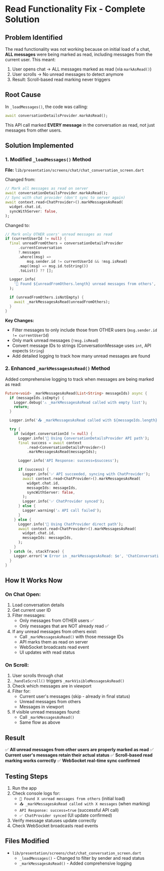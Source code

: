 # Read Functionality Fix - Complete Solution

## Problem Identified
The read functionality was not working because on initial load of a chat, **ALL messages** were being marked as read, including messages from the current user. This meant:
1. User opens chat → ALL messages marked as read (via `markAsRead()`)
2. User scrolls → No unread messages to detect anymore
3. Result: Scroll-based read marking never triggers

## Root Cause
In `_loadMessages()`, the code was calling:
```dart
await conversationDetailsProvider.markAsRead();
```

This API call marked **EVERY message** in the conversation as read, not just messages from other users.

## Solution Implemented

### 1. Modified `_loadMessages()` Method
**File:** `lib/presentation/screens/chat/chat_conversation_screen.dart`

Changed from:
```dart
// Mark all messages as read on server
await conversationDetailsProvider.markAsRead();
// Sync with chat provider (don't sync to server again)
await context.read<ChatProvider>().markMessagesAsRead(
  widget.chat.id,
  syncWithServer: false,
);
```

Changed to:
```dart
// Mark only OTHER users' unread messages as read
if (currentUserId != null) {
  final unreadFromOthers = conversationDetailsProvider
      .currentConversation
      ?.messages
      .where((msg) =>
          msg.sender.id != currentUserId && !msg.isRead)
      .map((msg) => msg.id.toString())
      .toList() ?? [];

  Logger.info(
    '📖 Found ${unreadFromOthers.length} unread messages from others',
  );

  if (unreadFromOthers.isNotEmpty) {
    await _markMessagesAsRead(unreadFromOthers);
  }
}
```

**Key Changes:**
- Filter messages to only include those from OTHER users (`msg.sender.id != currentUserId`)
- Only mark unread messages (`!msg.isRead`)
- Convert message IDs to strings (ConversationMessage uses `int`, API expects `String`)
- Add detailed logging to track how many unread messages are found

### 2. Enhanced `_markMessagesAsRead()` Method
Added comprehensive logging to track when messages are being marked as read:
```dart
Future<void> _markMessagesAsRead(List<String> messageIds) async {
  if (messageIds.isEmpty) {
    Logger.debug('⚠️ _markMessagesAsRead called with empty list');
    return;
  }

  Logger.info('📤 _markMessagesAsRead called with ${messageIds.length} messages: $messageIds');

  try {
    if (widget.conversationId != null) {
      Logger.info('📡 Using ConversationDetailsProvider API path');
      final success = await context
          .read<ConversationDetailsProvider>()
          .markMessagesAsRead(messageIds);

      Logger.info('API Response: success=$success');

      if (success) {
        Logger.info('✅ API succeeded, syncing with ChatProvider');
        await context.read<ChatProvider>().markMessagesAsRead(
          widget.chat.id,
          messageIds: messageIds,
          syncWithServer: false,
        );
        Logger.info('✅ ChatProvider synced');
      } else {
        Logger.warning('⚠️ API call failed');
      }
    } else {
      Logger.info('📡 Using ChatProvider direct path');
      await context.read<ChatProvider>().markMessagesAsRead(
        widget.chat.id,
        messageIds: messageIds,
      );
    }
  } catch (e, stackTrace) {
    Logger.error('❌ Error in _markMessagesAsRead: $e', 'ChatConversationScreen', e, stackTrace);
  }
}
```

## How It Works Now

### On Chat Open:
1. Load conversation details
2. Get current user ID
3. Filter messages:
   - Only messages from OTHER users ✅
   - Only messages that are NOT already read ✅
4. If any unread messages from others exist:
   - Call `_markMessagesAsRead()` with those message IDs
   - API marks them as read on server
   - WebSocket broadcasts read event
   - UI updates with read status

### On Scroll:
1. User scrolls through chat
2. `_handleScroll()` triggers `_markVisibleMessagesAsRead()`
3. Check which messages are in viewport
4. Filter for:
   - Current user's messages (skip - already in final status)
   - Unread messages from others
   - Messages in viewport
5. If visible unread messages found:
   - Call `_markMessagesAsRead()`
   - Same flow as above

## Result
✅ **All unread messages from other users are properly marked as read**
✅ **Current user's messages retain their actual status**
✅ **Scroll-based read marking works correctly**
✅ **WebSocket real-time sync confirmed**

## Testing Steps
1. Run the app
2. Check console logs for:
   - `📖 Found X unread messages from others` (initial load)
   - `📤 _markMessagesAsRead called with X messages` (when marking)
   - `API Response: success=true` (successful API call)
   - `✅ ChatProvider synced` (UI update confirmed)
3. Verify message statuses update correctly
4. Check WebSocket broadcasts read events

## Files Modified
- `lib/presentation/screens/chat/chat_conversation_screen.dart`
  - `_loadMessages()` - Changed to filter by sender and read status
  - `_markMessagesAsRead()` - Added comprehensive logging
